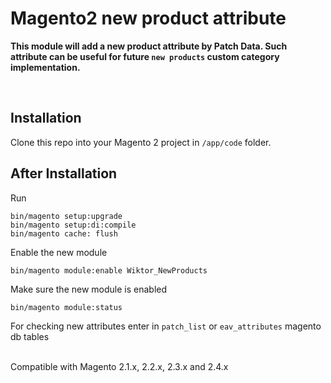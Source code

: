 # **Magento2 new product attribute**
**This module will add a new product attribute by Patch Data. Such attribute can be useful for future `new products` custom category implementation.**

<br>

## **Installation**
Clone this repo into your Magento 2 project in `/app/code` folder.

## **After Installation**
Run

    bin/magento setup:upgrade
    bin/magento setup:di:compile
    bin/magento cache: flush


Enable the new module

    bin/magento module:enable Wiktor_NewProducts


Make sure the new module is enabled

    bin/magento module:status

For checking new attributes enter in `patch_list` or `eav_attributes` magento db tables


<br>
Compatible with Magento 2.1.x, 2.2.x, 2.3.x and 2.4.x